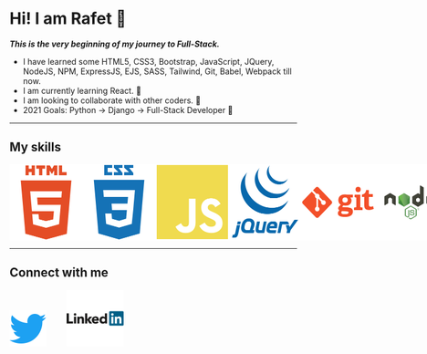 
# Hi! I am Rafet 👋

*__This is the very beginning of my journey to Full-Stack.__*

* I have learned some HTML5, CSS3, Bootstrap, JavaScript, JQuery, NodeJS, NPM, ExpressJS, EJS, SASS, Tailwind, Git, Babel, Webpack till now.
* I am currently learning React. 🧐
* I am looking to collaborate with other coders. 👯
* 2021 Goals: Python -> Django -> Full-Stack Developer 🥳

___

## My skills

<div style="display: flex; justify-content: space-between">
<img width="128px" src="./images/html5.svg" alt="html icon">
<img width="128px" src="./images/css3.svg" alt="css icon">
<img width="128px" src="./images/javascript.svg" alt="javascript icon">
<img width="128px" src="./images/jquery.svg" alt="jquery icon">
<img width="128px" src="./images/git.svg" alt="git icon">
<img width="128px" src="./images/node.svg" alt="node icon">
<img width="128px" src="./images/npm.svg" alt="npm icon">
<img width="128px" src="./images/sass.svg" alt="sass icon">
<img width="128px" src="./images/tailwind.svg" alt="tailwind icon">
<img width="200px" src="./images/bootstrap.svg" alt="bootstrap icon">
</div>

___
## Connect with me

<div>
<a style="display: inline-block; margin-right: 2rem" href="https://twitter.com/TechRafet"><img width="64px" src="./images/twitter.svg" alt="twitter icon"></a>
<a href="https://www.linkedin.com/in/rafet-basturk-934b98213/"><img width="100px" src="./images/linkedin.svg" alt="linkedin icon"></a>
</div>

<!--
**techdevrafet/techdevrafet** is a ✨ _special_ ✨ repository because its `README.md` (this file) appears on your GitHub profile.

Here are some ideas to get you started:

- 🔭 I’m currently working on ...
- 🌱 I’m currently learning ...
- 👯 I’m looking to collaborate on ...
- 🤔 I’m looking for help with ...
- 💬 Ask me about ...
- 📫 How to reach me: ...
- 😄 Pronouns: ...
- ⚡ Fun fact: ...
-->
